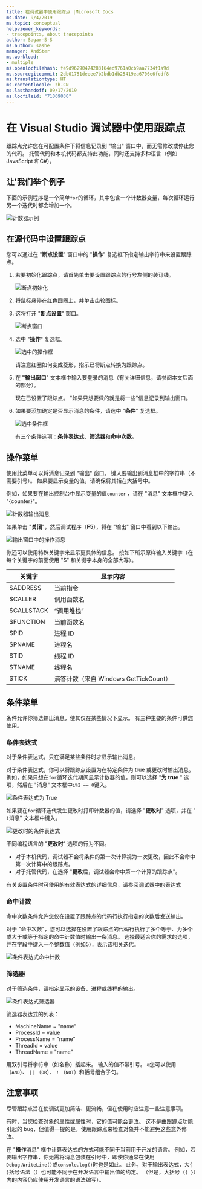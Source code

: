 ```yaml
---
title: 在调试器中使用跟踪点 |Microsoft Docs
ms.date: 9/4/2019
ms.topic: conceptual
helpviewer_keywords:
- tracepoints, about tracepoints
author: Sagar-S-S
ms.author: sashe
manager: AndSter
ms.workload:
- multiple
ms.openlocfilehash: fe9d96290474283164ed9761a0cb9aa7734f1a9d
ms.sourcegitcommit: 2db01751deeee7b2bdb1db25419ea6706e6fcdf8
ms.translationtype: HT
ms.contentlocale: zh-CN
ms.lasthandoff: 09/17/2019
ms.locfileid: "71069030"
---
```

# <a name="use-tracepoints-in-the-visual-studio-debugger"></a>在 Visual Studio 调试器中使用跟踪点

跟踪点允许您在可配置条件下将信息记录到 "输出" 窗口中，而无需修改或停止您的代码。 托管代码和本机代码都支持此功能，同时还支持多种语言（例如 JavaScript 和C#）。

## <a name="let39s-take-an-example"></a>让&#39;我们举个例子

下面的示例程序是一个简单`for`的循环，其中包含一个计数器变量，每次循环运行另一个迭代时都会增加一个。

![计数器示例](../debugger/media/counterexample.png "计数器示例")

## <a name="set-tracepoints-in-source-code"></a>在源代码中设置跟踪点

您可以通过在 "**断点设置**" 窗口中的 "**操作**" 复选框下指定输出字符串来设置跟踪点。

1. 若要初始化跟踪点，请首先单击要设置跟踪点的行号左侧的装订线。

   ![断点初始化](../debugger/media/breakpointinitialization.png "断点初始化")

2. 将鼠标悬停在红色圆圈上，并单击齿轮图标。
3. 这将打开 "**断点设置**" 窗口。

   ![断点窗口](../debugger/media/breakpointwindow.png "断点窗口")

4. 选中 "**操作**" 复选框。

   ![选中的操作框](../debugger/media/checkedactionsbox.png "选中的操作框")

   请注意红圈如何变成菱形，指示已将断点转换为跟踪点。

5. 在 **"输出窗口**" 文本框中输入要登录的消息（有关详细信息，请参阅本文后面的部分）。

   现在已设置了跟踪点。 &quot;如果只想要做的就是将一些&quot;信息记录到输出窗口。

6. 如果要添加确定是否显示消息的条件，请选中 "**条件**" 复选框。

   ![选中条件框](../debugger/media/checkedconditionsbox.png "选中条件框")

   有三个条件选项：**条件表达式**、**筛选器**和**命中次数**。

## <a name="actions-menu"></a>操作菜单

使用此菜单可以将消息记录到 "输出" 窗口。 键入要输出到消息框中的字符串（不需要引号）。 如果要显示变量的值，请确保将其括在大括号中。

例如，如果要在输出控制台中显示变量的值`counter` ，请在 "消息" 文本框中键入 "{counter}"。

![计数器输出消息](../debugger/media/counteroutputmessage.png "计数器输出消息")

如果单击 "**关闭**"，然后调试程序（**F5**），将在 "输出" 窗口中看到以下输出。

![输出窗口中的操作消息](../debugger/media/actionsmessageinoutputwindow.png "输出窗口中的操作消息")

你还可以使用特殊关键字来显示更具体的信息。 按如下所示原样输入关键字（在每个关键字的前面使用 "$" 和关键字本身的全部大写）。

| 关键字 | 显示内容 |
| --- | --- |
| $ADDRESS | 当前指令 |
| $CALLER | 调用函数名 |
| $CALLSTACK | “调用堆栈” |
| $FUNCTION | 当前函数名 |
| $PID | 进程 ID |
| $PNAME | 进程名 |
| $TID | 线程 ID |
| $TNAME   | 线程名 |
| $TICK | 滴答计数（来自 Windows GetTickCount） |

## <a name="conditions-menu"></a>条件菜单

条件允许你筛选输出消息，使其仅在某些情况下显示。 有三种主要的条件可供您使用。

### <a name="conditional-expression"></a>条件表达式
对于条件表达式，只在满足某些条件时才显示输出消息。

对于条件表达式，你可以将跟踪点设置为在特定条件为 true 或更改时输出消息。 例如，如果只想在`for`循环迭代期间显示计数器的值，则可以选择 "**为 true** " 选项，然后在 "消息" 文本框中`i%2 == 0`键入。

![条件表达式为 True](../debugger/media/conditionalexpressionistrue.png "条件表达式为 True")

如果要在`for`循环迭代发生更改时打印计数器的值，请选择 "**更改时**" 选项，并在 " `i`消息" 文本框中键入。

![更改时的条件表达式](../debugger/media/conditionalexpressionwhenchanged.png "更改时的条件表达式")


不同编程语言的 "**更改时**" 选项的行为不同。

- 对于本机代码，调试器不会将条件的第一次计算视为一次更改，因此不会命中第一次计算中的跟踪点。
- 对于托管代码，在选择 "**更改**后，调试器会命中第一个计算的跟踪点"。

有关设置条件时可使用的有效表达式的详细信息，请参阅[调试器中的表达式](expressions-in-the-debugger.md)

### <a name="hit-count"></a>命中计数
命中次数条件允许您仅在设置了跟踪点的代码行执行指定的次数后发送输出。

对于 "命中次数"，您可以选择在设置了跟踪点的代码行执行了多个等于、为多个或大于或等于指定的命中计数值时输出一条消息。 选择最适合你的需求的选项，并在字段中键入一个整数值（例如5），表示该相关迭代。

![条件表达式命中计数](../debugger/media/conditionalexpressionhitcount.png "条件表达式命中计数")

### <a name="filter"></a>筛选器
对于筛选条件，请指定显示的设备、进程或线程的输出。

![条件表达式筛选器](../debugger/media/conditionalexpressionfilter.png "条件表达式筛选器")

筛选器表达式的列表：

- MachineName = "name"
- ProcessId = value
- ProcessName = "name"
- ThreadId = value
- ThreadName = "name"

用双引号将字符串（如名称）括起来。 输入的值不带引号。 `&`您可以使用（`AND`）、 `||` （`OR`）、 `!` （`NOT`）和括号组合子句。

## <a name="considerations"></a>注意事项

尽管跟踪点旨在使调试更加简洁、更流畅，但在使用时应注意一些注意事项。

有时，当您检查对象的属性或属性时，它的值可能会更改。 这不是由跟踪点功能引起的 bug，但值得一提的是，使用跟踪点来检查对象并不能避免这些意外修改。

在 "**操作**消息" 框中计算表达式的方式可能不同于当前用于开发的语言。 例如，若要输出字符串，你无需将消息包装在引号中，即使你通常在使用`Debug.WriteLine()`或`console.log()`时也是如此。 此外，对于输出表达式，大`{ }`括号语法（）也可能不同于在开发语言中输出值的约定。 （但是，大括号（`{ }`）内的内容仍应使用开发语言的语法编写）。
